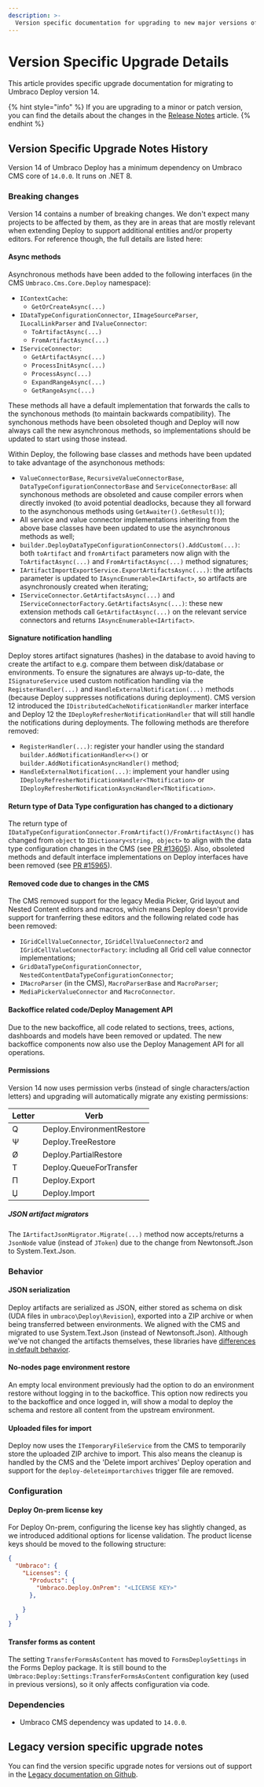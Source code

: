 ```yaml
---
description: >-
  Version specific documentation for upgrading to new major versions of Umbraco Deploy.
---
```


# Version Specific Upgrade Details
This article provides specific upgrade documentation for migrating to Umbraco Deploy version 14.

{% hint style="info" %}
If you are upgrading to a minor or patch version, you can find the details about the changes in the [Release Notes](../release-notes.md) article.
{% endhint %}

## Version Specific Upgrade Notes History
Version 14 of Umbraco Deploy has a minimum dependency on Umbraco CMS core of `14.0.0`. It runs on .NET 8.

### **Breaking changes**
Version 14 contains a number of breaking changes. We don't expect many projects to be affected by them, as they are in areas that are mostly relevant when extending Deploy to support additional entities and/or property editors. For reference though, the full details are listed here:

#### Async methods
Asynchronous methods have been added to the following interfaces (in the CMS `Umbraco.Cms.Core.Deploy` namespace):
- `IContextCache`:
  - `GetOrCreateAsync(...)`
- `IDataTypeConfigurationConnector`, `IImageSourceParser`, `ILocalLinkParser` and `IValueConnector`:
  - `ToArtifactAsync(...)`
  - `FromArtifactAsync(...)`
- `IServiceConnector`:
  - `GetArtifactAsync(...)`
  - `ProcessInitAsync(...)`
  - `ProcessAsync(...)`
  - `ExpandRangeAsync(...)`
  - `GetRangeAsync(...)`

These methods all have a default implementation that forwards the calls to the synchonous methods (to maintain backwards compatibility). The synchonous methods have been obsoleted though and Deploy will now always call the new asynchronous methods, so implementations should be updated to start using those instead.

Within Deploy, the following base classes and methods have been updated to take advantage of the asynchonous methods:
- `ValueConnectorBase`, `RecursiveValueConnectorBase`, `DataTypeConfigurationConnectorBase` and `ServiceConnectorBase`: all synchonous methods are obsoleted and cause compiler errors when directly invoked (to avoid potential deadlocks, because they all forward to the asynchonous methods using `GetAwaiter().GetResult()`);
- All service and value connector implementations inheriting from the above base classes have been updated to use the asynchronous methods as well;
- `builder.DeployDataTypeConfigurationConnectors().AddCustom(...)`: both `toArtifact` and `fromArtifact` parameters now align with the `ToArtifactAsync(...)` and `FromArtifactAsync(...)` method signatures;
- `IArtifactImportExportService.ExportArtifactsAsync(...)`: the artifacts parameter is updated to `IAsyncEnumerable<IArtifact>`, so artifacts are asynchronously created when iterating;
- `IServiceConnector.GetArtifactsAsync(...)` and `IServiceConnectorFactory.GetArtifactsAsync(...)`: these new extension methods call `GetArtifactAsync(...)` on the relevant service connectors and returns `IAsyncEnumerable<IArtifact>`.

#### Signature notification handling
Deploy stores artifact signatures (hashes) in the database to avoid having to create the artifact to e.g. compare them between disk/database or environments. To ensure the signatures are always up-to-date, the `ISignatureService` used custom notification handling via the `RegisterHandler(...)` and `HandleExternalNotification(...)` methods (because Deploy suppresses notifications during deployment). CMS version 12 introduced the `IDistributedCacheNotificationHandler` marker interface and Deploy 12 the `IDeployRefresherNotificationHandler` that will still handle the notifications during deployments. The following methods are therefore removed:
- `RegisterHandler(...)`: register your handler using the standard `builder.AddNotificationHandler<>()` or `builder.AddNotificationAsyncHandler()` method;
- `HandleExternalNotification(...)`: implement your handler using `IDeployRefresherNotificationHandler<TNotification>` or `IDeployRefresherNotificationAsyncHandler<TNotification>`.

#### Return type of Data Type configuration has changed to a dictionary
The return type of `IDataTypeConfigurationConnector.FromArtifact()/FromArtifactAsync()` has changed from `object` to `IDictionary<string, object>` to align with the data type configuration changes in the CMS (see [PR #13605](https://github.com/umbraco/Umbraco-CMS/pull/13605)). Also, obsoleted methods and default interface implementations on Deploy interfaces have been removed (see [PR #15965](https://github.com/umbraco/Umbraco-CMS/pull/15965)).

#### Removed code due to changes in the CMS
The CMS removed support for the legacy Media Picker, Grid layout and Nested Content editors and macros, which means Deploy doesn't provide support for tranferring these editors and the following related code has been removed:
- `IGridCellValueConnector`, `IGridCellValueConnector2` and `IGridCellValueConnectorFactory`: including all Grid cell value connector implementations;
- `GridDataTypeConfigurationConnector`, `NestedContentDataTypeConfigurationConnector`;
- `IMacroParser` (in the CMS), `MacroParserBase` and `MacroParser`;
- `MediaPickerValueConnector` and `MacroConnector`.

#### Backoffice related code/Deploy Management API
Due to the new backoffice, all code related to sections, trees, actions, dashboards and models have been removed or updated. The new backoffice components now also use the Deploy Management API for all operations.

#### Permissions
Version 14 now uses permission verbs (instead of single characters/action letters) and upgrading will automatically migrate any existing permissions:

| Letter | Verb                      |
| -------| --------------------------|
| Q      | Deploy.EnvironmentRestore |
| Ψ      | Deploy.TreeRestore        |
| Ø      | Deploy.PartialRestore     |
| T      | Deploy.QueueForTransfer   |
| П      | Deploy.Export             |
| Џ      | Deploy.Import             |

##### JSON artifact migrators
The `IArtifactJsonMigrator.Migrate(...)` method now accepts/returns a `JsonNode` value (instead of `JToken`) due to the change from Newtonsoft.Json to System.Text.Json.

### **Behavior**

#### JSON serialization
Deploy artifacts are serialized as JSON, either stored as schema on disk (UDA files in `umbraco\Deploy\Revision`), exported into a ZIP archive or when being transferred between environments. We aligned with the CMS and migrated to use System.Text.Json (instead of Newtonsoft.Json). Although we've not changed the artifacts themselves, these libraries have [differences in default behavior](https://learn.microsoft.com/en-us/dotnet/standard/serialization/system-text-json/migrate-from-newtonsoft?pivots=dotnet-8-0).

#### No-nodes page environment restore
An empty local environment previously had the option to do an environment restore without logging in to the backoffice. This option now redirects you to the backoffice and once logged in, will show a modal to deploy the schema and restore all content from the upstream environment.

#### Uploaded files for import
Deploy now uses the `ITemporaryFileService` from the CMS to temporarily store the uploaded ZIP archive to import. This also means the cleanup is handled by the CMS and the 'Delete import archives' Deploy operation and support for the `deploy-deleteimportarchives` trigger file are removed.

### **Configuration**

#### Deploy On-prem license key
For Deploy On-prem, configuring the license key has slightly changed, as we introduced additional options for license validation. The product license keys should be moved to the following structure:

```json
{
  "Umbraco": {
    "Licenses": {
      "Products": {
        "Umbraco.Deploy.OnPrem": "<LICENSE KEY>"
      },

    }
  }
}
```

#### Transfer forms as content
The setting `TransferFormsAsContent` has moved to `FormsDeploySettings` in the Forms Deploy package. It is still bound to the `Umbraco:Deploy:Settings:TransferFormsAsContent` configuration key (used in previous versions), so it only affects configuration via code.

### **Dependencies**
* Umbraco CMS dependency was updated to `14.0.0`.

## Legacy version specific upgrade notes
You can find the version specific upgrade notes for versions out of support in the [Legacy documentation on Github](https://github.com/umbraco/UmbracoDocs/blob/umbraco-eol-versions/11/umbraco-deploy/upgrades/version-specific.md).